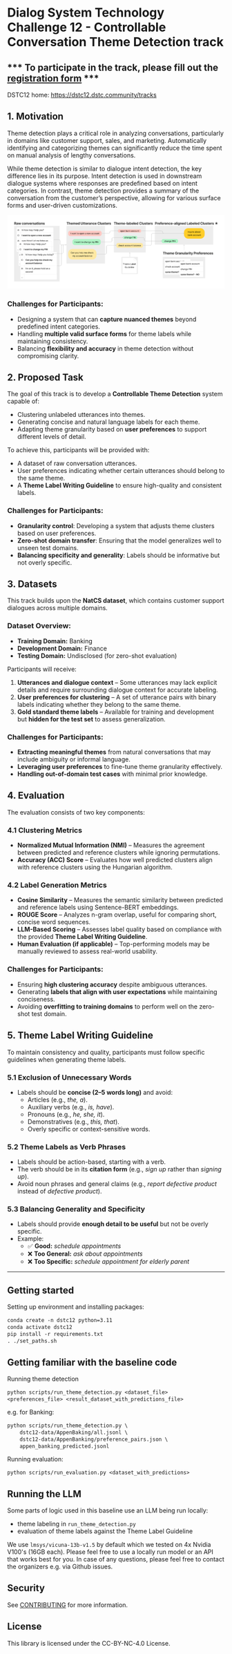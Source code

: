 # Dialog System Technology Challenge 12 - Controllable Conversation Theme Detection track

## *** To participate in the track, please fill out the [registration form](https://forms.gle/URgeLuSUL95BHgWb6) ***
DSTC12 home: https://dstc12.dstc.community/tracks

## 1. Motivation  
Theme detection plays a critical role in analyzing conversations, particularly in domains like customer support, sales, and marketing. Automatically identifying and categorizing themes can significantly reduce the time spent on manual analysis of lengthy conversations.  

While theme detection is similar to dialogue intent detection, the key difference lies in its purpose. Intent detection is used in downstream dialogue systems where responses are predefined based on intent categories. In contrast, theme detection provides a summary of the conversation from the customer’s perspective, allowing for various surface forms and user-driven customizations.  

![Task diagram](/img/DSTC12_task_large.png)

### **Challenges for Participants:**  
- Designing a system that can **capture nuanced themes** beyond predefined intent categories.  
- Handling **multiple valid surface forms** for theme labels while maintaining consistency.  
- Balancing **flexibility and accuracy** in theme detection without compromising clarity.  

## 2. Proposed Task  
The goal of this track is to develop a **Controllable Theme Detection** system capable of:  
- Clustering unlabeled utterances into themes.  
- Generating concise and natural language labels for each theme.  
- Adapting theme granularity based on **user preferences** to support different levels of detail.  

To achieve this, participants will be provided with:  
- A dataset of raw conversation utterances.  
- User preferences indicating whether certain utterances should belong to the same theme.  
- A **Theme Label Writing Guideline** to ensure high-quality and consistent labels.  

### **Challenges for Participants:**  
- **Granularity control**: Developing a system that adjusts theme clusters based on user preferences.  
- **Zero-shot domain transfer**: Ensuring that the model generalizes well to unseen test domains.  
- **Balancing specificity and generality**: Labels should be informative but not overly specific.  

## 3. Datasets  
This track builds upon the **NatCS dataset**, which contains customer support dialogues across multiple domains.  

### **Dataset Overview:**  
- **Training Domain:** Banking  
- **Development Domain:** Finance  
- **Testing Domain:** Undisclosed (for zero-shot evaluation)  

Participants will receive:  
1. **Utterances and dialogue context** – Some utterances may lack explicit details and require surrounding dialogue context for accurate labeling.  
2. **User preferences for clustering** – A set of utterance pairs with binary labels indicating whether they belong to the same theme.  
3. **Gold standard theme labels** – Available for training and development but **hidden for the test set** to assess generalization.  

### **Challenges for Participants:**  
- **Extracting meaningful themes** from natural conversations that may include ambiguity or informal language.  
- **Leveraging user preferences** to fine-tune theme granularity effectively.  
- **Handling out-of-domain test cases** with minimal prior knowledge.  

## 4. Evaluation  
The evaluation consists of two key components:  

### **4.1 Clustering Metrics**  
- **Normalized Mutual Information (NMI)** – Measures the agreement between predicted and reference clusters while ignoring permutations.  
- **Accuracy (ACC) Score** – Evaluates how well predicted clusters align with reference clusters using the Hungarian algorithm.  

### **4.2 Label Generation Metrics**  
- **Cosine Similarity** – Measures the semantic similarity between predicted and reference labels using Sentence-BERT embeddings.  
- **ROUGE Score** – Analyzes n-gram overlap, useful for comparing short, concise word sequences.  
- **LLM-Based Scoring** – Assesses label quality based on compliance with the provided **Theme Label Writing Guideline**.  
- **Human Evaluation (if applicable)** – Top-performing models may be manually reviewed to assess real-world usability.  

### **Challenges for Participants:**  
- Ensuring **high clustering accuracy** despite ambiguous utterances.  
- Generating **labels that align with user expectations** while maintaining conciseness.  
- Avoiding **overfitting to training domains** to perform well on the zero-shot test domain. 

## 5. Theme Label Writing Guideline  
To maintain consistency and quality, participants must follow specific guidelines when generating theme labels.  

### **5.1 Exclusion of Unnecessary Words**  
- Labels should be **concise (2–5 words long)** and avoid:  
  - Articles (e.g., *the, a*).  
  - Auxiliary verbs (e.g., *is, have*).  
  - Pronouns (e.g., *he, she, it*).  
  - Demonstratives (e.g., *this, that*).  
  - Overly specific or context-sensitive words.  

### **5.2 Theme Labels as Verb Phrases**  
- Labels should be action-based, starting with a verb.  
- The verb should be in its **citation form** (e.g., *sign up* rather than *signing up*).  
- Avoid noun phrases and general claims (e.g., *report defective product* instead of *defective product*).  

### **5.3 Balancing Generality and Specificity**  
- Labels should provide **enough detail to be useful** but not be overly specific.  
- Example:  
  - ✅ **Good:** *schedule appointments*  
  - ❌ **Too General:** *ask about appointments*  
  - ❌ **Too Specific:** *schedule appointment for elderly parent*

--------------------

## Getting started
Setting up environment and installing packages:
```
conda create -n dstc12 python=3.11
conda activate dstc12
pip install -r requirements.txt
. ./set_paths.sh
```

## Getting familiar with the baseline code

Running theme detection
```
python scripts/run_theme_detection.py <dataset_file> <preferences_file> <result_dataset_with_predictions_file>
```

e.g. for Banking:

```
python scripts/run_theme_detection.py \
    dstc12-data/AppenBaking/all.jsonl \
    dstc12-data/AppenBanking/preference_pairs.json \
    appen_banking_predicted.jsonl
```

Running evaluation:

```
python scripts/run_evaluation.py <dataset_with_predictions>
```

## Running the LLM
Some parts of logic used in this baseline use an LLM being run locally:

* theme labeling in `run_theme_detection.py`
* evaluation of theme labels against the Theme Label Guideline

We use `lmsys/vicuna-13b-v1.5` by default which we tested on 4x Nvidia V100's (16GB each). Please feel free to use a locally run model or an API that works best for you. In case of any questions, please feel free to contact the organizers e.g. via Github issues.

## Security

See [CONTRIBUTING](CONTRIBUTING.md#security-issue-notifications) for more information.

## License

This library is licensed under the CC-BY-NC-4.0 License.

